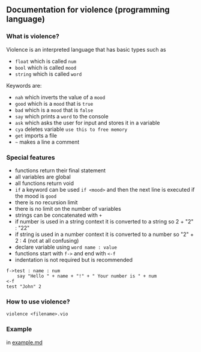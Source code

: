 ## Documentation for violence (programming language)

### What is violence?

Violence is an interpreted language that has basic types such as 
* `float` which is called `num`
* `bool` which is called `mood`
* `string` which is called `word`

Keywords are:
* `nah` which inverts the value of a `mood`
* `good` which is a `mood` that is `true`
* `bad` which is a `mood` that is `false`
* `say` which prints a `word` to the console
* `ask` which asks the user for input and stores it in a variable
* `cya` deletes variable `use this to free memory`
* `get` imports a file
* `~` makes a line a comment

### Special features

* functions return their final statement
* all variables are global
* all functions return void
* `if` a keyword can be used `if <mood>` and then the next line is executed if the mood is `good`
* there is no recursion limit
* there is no limit on the number of variables
* strings can be concatenated with `+`
* if number is used in a string context it is converted to a string so 2 + "2" : "22"
* if string is used in a number context it is converted to a number so "2" + 2 : 4 (not at all confusing)
* declare variable using `word name : value`
* functions start with `f->` and end with `<-f`
* indentation is not required but is recommended
```violence
f->test : name : num
    say "Hello " + name + "!" + " Your number is " + num
<-f
test "John" 2
```

### How to use violence?

``
violence <filename>.vio
``

### Example

in [example.md](example.md)